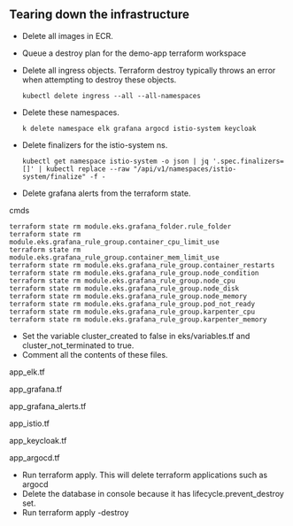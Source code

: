 

## Tearing down the infrastructure

 - Delete all images in ECR. 
 - Queue a destroy plan for the demo-app terraform workspace 
 - Delete all ingress objects. Terraform destroy typically
   throws an error when attempting to destroy these objects. 
   
       kubectl delete ingress --all --all-namespaces
        
  - Delete these namespaces.
  
    `k delete namespace elk grafana argocd istio-system keycloak`

- Delete finalizers for the istio-system ns.

      kubectl get namespace istio-system -o json | jq '.spec.finalizers=[]' | kubectl replace --raw "/api/v1/namespaces/istio-system/finalize" -f -

- Delete grafana alerts from the terraform state.

cmds

    terraform state rm module.eks.grafana_folder.rule_folder
    terraform state rm module.eks.grafana_rule_group.container_cpu_limit_use
    terraform state rm module.eks.grafana_rule_group.container_mem_limit_use
    terraform state rm module.eks.grafana_rule_group.container_restarts
    terraform state rm module.eks.grafana_rule_group.node_condition
    terraform state rm module.eks.grafana_rule_group.node_cpu
    terraform state rm module.eks.grafana_rule_group.node_disk
    terraform state rm module.eks.grafana_rule_group.node_memory
    terraform state rm module.eks.grafana_rule_group.pod_not_ready
    terraform state rm module.eks.grafana_rule_group.karpenter_cpu
    terraform state rm module.eks.grafana_rule_group.karpenter_memory

- Set the variable cluster_created to false in eks/variables.tf and cluster_not_terminated to true.
- Comment all the contents of these files.

app_elk.tf

app_grafana.tf

app_grafana_alerts.tf

app_istio.tf

app_keycloak.tf

app_argocd.tf

- Run terraform apply. This will delete terraform applications such as argocd
- Delete the database in console because it has lifecycle.prevent_destroy set.
- Run terraform apply -destroy
